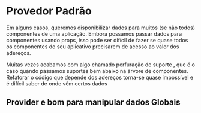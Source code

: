 <h1>Provedor Padrão</h1>

<p>
Em alguns casos, queremos disponibilizar dados para muitos (se não todos) componentes de uma aplicação. Embora possamos passar dados para componentes usando props, isso pode ser difícil de fazer se quase todos os componentes do seu aplicativo precisarem de acesso ao valor dos adereços.

Muitas vezes acabamos com algo chamado perfuração de suporte , que é o caso quando passamos suportes bem abaixo na árvore de componentes. Refatorar o código que depende dos adereços torna-se quase impossível e é difícil saber de onde vêm certos dados

</p>

<h2> Provider e bom para manipular dados Globais</h2>
